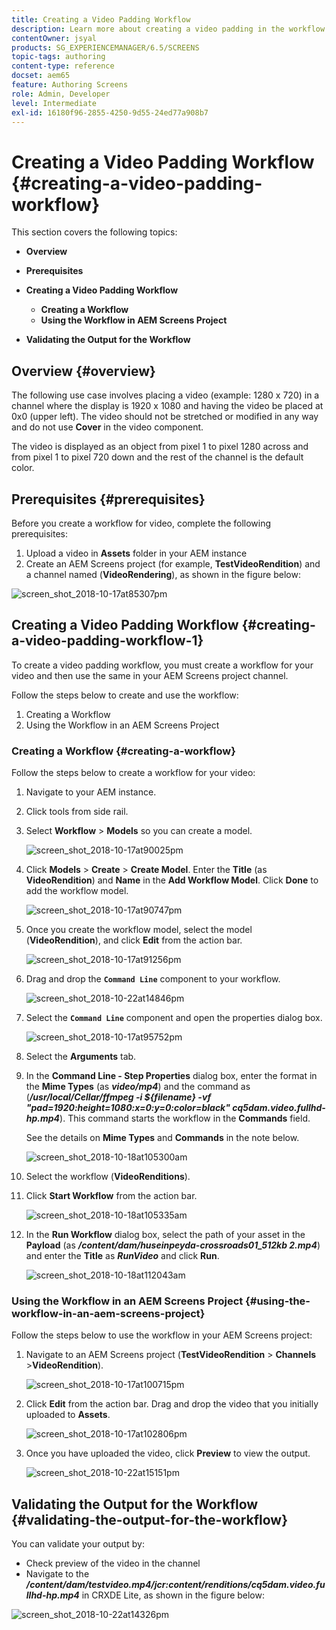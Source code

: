```yaml
---
title: Creating a Video Padding Workflow
description: Learn more about creating a video padding in the workflow for your assets.
contentOwner: jsyal
products: SG_EXPERIENCEMANAGER/6.5/SCREENS
topic-tags: authoring
content-type: reference
docset: aem65
feature: Authoring Screens
role: Admin, Developer
level: Intermediate
exl-id: 16180f96-2855-4250-9d55-24ed77a908b7
---
```

# Creating a Video Padding Workflow {#creating-a-video-padding-workflow}

This section covers the following topics:

* **Overview**
* **Prerequisites**
* **Creating a Video Padding Workflow**
    * **Creating a Workflow**
    * **Using the Workflow in AEM Screens Project**

* **Validating the Output for the Workflow**

## Overview {#overview}

The following use case involves placing a video (example: 1280 x 720) in a channel where the display is 1920 x 1080 and having the video be placed at 0x0 (upper left). The video should not be stretched or modified in any way and do not use **Cover** in the video component.

The video is displayed as an object from pixel 1 to pixel 1280 across and from pixel 1 to pixel 720 down and the rest of the channel is the default color.

## Prerequisites {#prerequisites}

Before you create a workflow for video, complete the following prerequisites:

1. Upload a video in **Assets** folder in your AEM instance
1. Create an AEM Screens project (for example, **TestVideoRendition**) and a channel named (**VideoRendering**), as shown in the figure below:

![screen_shot_2018-10-17at85307pm](assets/screen_shot_2018-10-17at85307pm.png)

## Creating a Video Padding Workflow {#creating-a-video-padding-workflow-1}

To create a video padding workflow, you must create a workflow for your video and then use the same in your AEM Screens project channel.

Follow the steps below to create and use the workflow:

1. Creating a Workflow
1. Using the Workflow in an AEM Screens Project

### Creating a Workflow {#creating-a-workflow}

Follow the steps below to create a workflow for your video:

1. Navigate to your AEM instance.
1. Click tools from side rail. 
1. Select **Workflow** > **Models** so you can create a model.

   ![screen_shot_2018-10-17at90025pm](assets/screen_shot_2018-10-17at90025pm.png)

1. Click **Models** > **Create** > **Create Model**. Enter the **Title** (as **VideoRendition**) and **Name** in the **Add Workflow Model**. Click **Done** to add the workflow model.

   ![screen_shot_2018-10-17at90747pm](assets/screen_shot_2018-10-17at90747pm.png)

1. Once you create the workflow model, select the model (**VideoRendition**), and click **Edit** from the action bar.

   ![screen_shot_2018-10-17at91256pm](assets/screen_shot_2018-10-17at91256pm.png)

1. Drag and drop the **`Command Line`** component to your workflow.

   ![screen_shot_2018-10-22at14846pm](assets/screen_shot_2018-10-22at14846pm.png)

1. Select the **`Command Line`** component and open the properties dialog box.

   ![screen_shot_2018-10-17at95752pm](assets/screen_shot_2018-10-17at95752pm.png)

1. Select the **Arguments** tab.
1. In the **Command Line - Step Properties** dialog box, enter the format in the **Mime Types** (as ***video/mp4***) and the command as (***/usr/local/Cellar/ffmpeg -i ${filename} -vf "pad=1920:height=1080:x=0:y=0:color=black" cq5dam.video.fullhd-hp.mp4***). This command starts the workflow in the **Commands** field.

   See the details on **Mime Types** and **Commands** in the note below.

   ![screen_shot_2018-10-18at105300am](assets/screen_shot_2018-10-18at105300am.png)

1. Select the workflow (**VideoRenditions**).
1. Click **Start Workflow** from the action bar.

   ![screen_shot_2018-10-18at105335am](assets/screen_shot_2018-10-18at105335am.png)

1. In the **Run Workflow** dialog box, select the path of your asset in the **Payload** (as ***/content/dam/huseinpeyda-crossroads01_512kb 2.mp4***) and enter the **Title** as ***RunVideo*** and click **Run**.

   ![screen_shot_2018-10-18at112043am](assets/screen_shot_2018-10-18at112043am.png)

### Using the Workflow in an AEM Screens Project {#using-the-workflow-in-an-aem-screens-project}

Follow the steps below to use the workflow in your AEM Screens project:

1. Navigate to an AEM Screens project (**TestVideoRendition** > **Channels** >**VideoRendition**).

   ![screen_shot_2018-10-17at100715pm](assets/screen_shot_2018-10-17at100715pm.png)

1. Click **Edit** from the action bar. Drag and drop the video that you initially uploaded to **Assets**.

   ![screen_shot_2018-10-17at102806pm](assets/screen_shot_2018-10-17at102806pm.png)

1. Once you have uploaded the video, click **Preview** to view the output.

   ![screen_shot_2018-10-22at15151pm](assets/screen_shot_2018-10-22at15151pm.png)

## Validating the Output for the Workflow {#validating-the-output-for-the-workflow}

You can validate your output by:

* Check preview of the video in the channel
* Navigate to the ***/content/dam/testvideo.mp4/jcr:content/renditions/cq5dam.video.fullhd-hp.mp4*** in CRXDE Lite, as shown in the figure below:

![screen_shot_2018-10-22at14326pm](assets/screen_shot_2018-10-22at14326pm.png)
